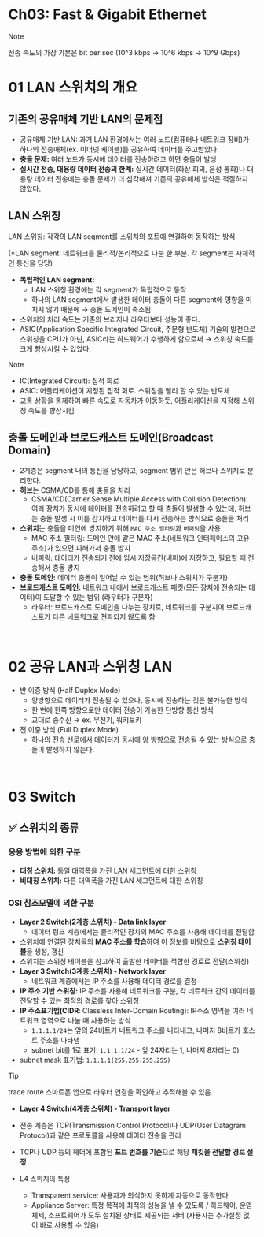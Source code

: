 # Ch03: Fast & Gigabit Ethernet

> [!NOTE]
> 전송 속도의 가장 기본은 bit per sec (10^3 kbps → 10^6 kbps → 10^9 Gbps)

# 01 LAN 스위치의 개요

## 기존의 공유매체 기반 LAN의 문제점

- 공유매체 기반 LAN: 과거 LAN 환경에서는 여러 노드(컴퓨터나 네트워크 장비)가 하나의 전송매체(ex. 이더넷 케이블)를 공유하여 데이터를 주고받았다.
- **충돌 문제:** 여러 노드가 동시에 데이터를 전송하려고 하면 충돌이 발생
- **실시간 전송, 대용량 데이터 전송의 한계:** 실시간 데이터(화상 회의, 음성 통화)나 대용량 데이터 전송에는 충돌 문제가 더 심각해져 기존의 공유매체 방식은 적절하지 않았다.

## LAN 스위칭

LAN 스위칭: 각각의 LAN segment를 스위치의 포트에 연결하여 동작하는 방식

(\*LAN segment: 네트워크를 물리적/논리적으로 나눈 한 부분. 각 segment는 자체적인 통신을 담당)

- **독립적인 LAN segment:**
  - LAN 스위칭 환경에는 각 segment가 독립적으로 동작
  - 하나의 LAN segment에서 발생한 데이터 충돌이 다른 segment에 영향을 미치지 않기 때문에 → 충돌 도메인이 축소됨
- 스위치의 처리 속도는 기존의 브리지나 라우터보다 성능이 좋다.
- ASIC(Application Specific Integrated Circuit, 주문형 반도체) 기술의 발전으로 스위칭을 CPU가 아닌, ASIC라는 하드웨어가 수행하게 함으로써 → 스위칭 속도를 크게 향상시킬 수 있었다.

> [!NOTE]
>
> - IC(Integrated Circuit): 집적 회로
> - ASIC: 어플리케이션이 지정된 집적 회로. 스위칭을 빨리 할 수 있는 반도체
> - 교통 상황을 통제하여 빠른 속도로 자동차가 이동하듯, 어플리케이션을 지정해 스위칭 속도를 향상시킴

## 충돌 도메인과 브로드캐스트 도메인(Broadcast Domain)

- 2계층은 segment 내의 통신을 담당하고, segment 범위 안은 허브나 스위치로 분리한다.
- **허브**는 CSMA/CD를 통해 충돌을 처리
  - CSMA/CD(Carrier Sense Multiple Access with Collision Detection): 여러 장치가 동시에 데이터를 전송하려고 할 때 충돌이 발생할 수 있는데, 허브는 충돌 발생 시 이를 감지하고 데이터를 다시 전송하는 방식으로 충돌을 처리
- **스위치**는 충돌을 미연에 방지하기 위해 `MAC 주소 필터링`과 `버퍼링`을 사용
  - MAC 주소 필터링: 도메인 안에 같은 MAC 주소(네트워크 인터페이스의 고유 주소)가 있으면 피해가서 충돌 방지
  - 버퍼링: 데이터가 전송되기 전에 임시 저장공간(버퍼)에 저장하고, 필요할 때 전송해서 충돌 방지
- **충돌 도메인:** 데이터 충돌이 일어날 수 있는 범위(허브나 스위치가 구분자)
- **브로드캐스트 도메인:** 네트워크 내에서 브로드캐스트 패킷(모든 장치에 전송되는 데이터)이 도달할 수 있는 범위 (라우터가 구분자)
  - 라우터: 브로드캐스트 도메인을 나누는 장치로, 네트워크를 구분지어 브로드캐스트가 다른 네트워크로 전파되지 않도록 함

<br />

# 02 공유 LAN과 스위칭 LAN

- 반 이중 방식 (Half Duplex Mode)
  - 양방향으로 데이터가 전송될 수 있으나, 동시에 전송하는 것은 불가능한 방식
  - 한 번에 한쪽 방향으로만 데이터 전송이 가능한 단방향 통신 방식
  - 교대로 송수신 → ex. 무전기, 워키토키
- 전 이중 방식 (Full Duplex Mode)
  - 하나의 전송 선로에서 데이터가 동시에 양 방향으로 전송될 수 있는 방식으로 충돌이 발생하지 않는다.

<br />

# 03 Switch

## ✅ 스위치의 종류

### 응용 방법에 의한 구분

- **대칭 스위치:** 동일 대역폭을 가진 LAN 세그먼트에 대한 스위칭
- **비대칭 스위치:** 다른 대역폭을 가진 LAN 세그먼트에 대한 스위칭

### OSI 참조모델에 의한 구분

- **Layer 2 Switch(2계층 스위치) - Data link layer**
  - 데이터 링크 계층에서는 물리적인 장치의 MAC 주소를 사용해 데이터를 전달함
- 스위치에 연결된 장치들의 **MAC 주소를 학습**하여 이 정보를 바탕으로 **스위칭 테이블**을 생성, 갱신
- 스위치는 스위칭 테이블을 참고하여 출발한 데이터를 적합한 경로로 전달(스위칭)
- **Layer 3 Switch(3계층 스위치) - Network layer**
  - 네트워크 계층에서는 IP 주소를 사용해 데이터 경로를 결정
- **IP 주소 기반 스위칭:** IP 주소를 사용해 네트워크를 구분, 각 네트워크 간의 데이터를 전달할 수 있는 최적의 경로를 찾아 스위칭
- **IP 주소표기법(CIDR**: Classless Inter-Domain Routing): IP주소 영역을 여러 네트워크 영역으로 나눌 때 사용하는 방식
  - `1.1.1.1/24`는 앞의 24비트가 네트워크 주소를 나타내고, 나머지 8비트가 호스트 주소를 나타냄
  - subnet bit를 1로 표기: `1.1.1.1/24` - 앞 24자리는 1, 나머지 8자리는 0)
- subnet mask 표기법: `1.1.1.1(255.255.255.255)`

> [!TIP]
> trace route 스마트폰 앱으로 라우터 연결을 확인하고 추적해볼 수 있음.

- **Layer 4 Switch(4계층 스위치) - Transport layer**

- 전송 계층은 TCP(Transmission Control Protocol)나 UDP(User Datagram Protocol)과 같은 프로토콜을 사용해 데이터 전송을 관리
- TCP나 UDP 등의 헤더에 포함된 **포트 번호를 기준**으로 해당 **패킷을 전달할 경로 설정**
- L4 스위치의 특징
  - Transparent service: 사용자가 의식하지 못하게 자동으로 동작한다
  - Appliance Server: 특정 목적에 최적의 성능을 낼 수 있도록 / 하드웨어, 운영체제, 소프트웨어가 모두 설치된 상태로 제공되는 서버 (사용자는 추가설정 없이 바로 사용할 수 있음)
